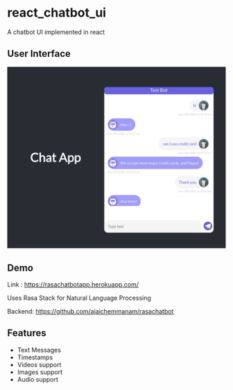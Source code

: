 # react_chatbot_ui

A chatbot UI implemented in react

## User Interface

![User Interface](https://raw.githubusercontent.com/ajaichemmanam/react_chatbot_ui/master/assets/ui.png)

## Demo

Link : https://rasachatbotapp.herokuapp.com/

Uses Rasa Stack for Natural Language Processing

Backend: https://github.com/ajaichemmanam/rasachatbot

## Features

- Text Messages
- Timestamps
- Videos support
- Images support
- Audio support
